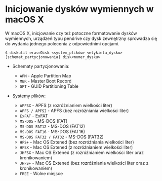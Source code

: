 # Inicjowanie dysków wymiennych w macOS X

W macOS X, inicjowanie czy też potoczne formatowanie dysków wymiennych, urządzeń typu pendrive czy dysk zewnętrzny sprowadza się do wydania jednego polecenia z odpowiednimi opcjami.

```
$ diskutil eraseDisk <system_plików> <etykieta_dysku> [schemat_partycjonowania] disk<numer_dysku>
```

* Schematy partycjonowania:
    * `APM` - Apple Partition Map
    * `MBR` - Master Boot Record
    * `GPT` - GUID Partitioning Table

* Systemy plików:
    * `APFSX` - APFS (z rozróżnianiem wielkości liter)
    * `APFS / APFSI` - APFS (bez rozróżniania wielkości liter)
    * `ExFAT` - ExFAT
    * `MS-DOS` - MS-DOS (FAT)
    * `MS-DOS FAT12` - MS-DOS (FAT12)
    * `MS-DOS FAT16` - MS-DOS (FAT16)
    * `MS-DOS FAT32 / FAT32` - MS-DOS (FAT32)
    * `HFS+` - Mac OS Extened (bez rozróżniania wielkości liter)
    * `HFSX` - Mac OS Extened (z rozróżnianiem wielkości liter)
    * `JHFSX` - Mac OS Extened (z rozróżnianiem wielkości liter oraz kronikowaniem)
    * `JHFS+` - Mac OS Extened (bez rozróżniania wielkości liter oraz z kronikowaniem)
    * `FREE` - Wolne miejsce